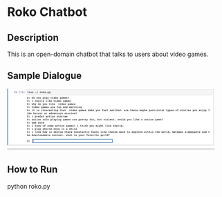 # Roko Chatbot

## Description
This is an open-domain chatbot that talks to users about video games.

## Sample Dialogue
![](/roko/scripts/video_demo/roko_demo.gif)

## How to Run
python roko.py

